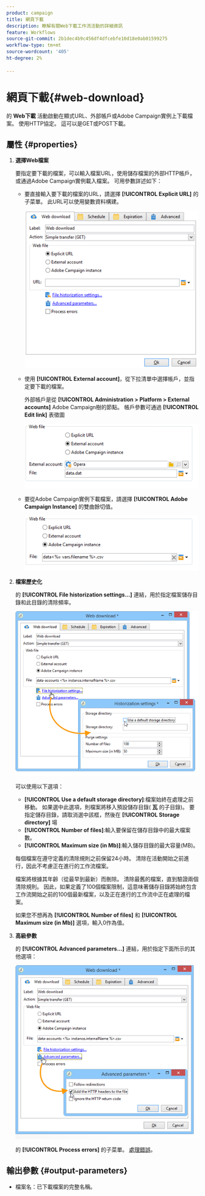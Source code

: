 ```yaml
---
product: campaign
title: 網頁下載
description: 瞭解有關Web下載工作流活動的詳細資訊
feature: Workflows
source-git-commit: 2b1dec4b9c456df4dfcebfe10d18e0ab01599275
workflow-type: tm+mt
source-wordcount: '405'
ht-degree: 2%

---
```


# 網頁下載{#web-download}



的 **Web下載** 活動啟動在顯式URL、外部帳戶或Adobe Campaign實例上下載檔案。 使用HTTP協定。 這可以是GET或POST下載。

## 屬性 {#properties}

1. **選擇Web檔案**

   要指定要下載的檔案，可以輸入檔案URL，使用儲存檔案的外部HTTP帳戶，或通過Adobe Campaign實例載入檔案。 可用參數詳述如下：

   * 要直接輸入要下載的檔案的URL，請選擇 **[!UICONTROL Explicit URL]** 的子菜單。 此URL可以使用變數資料構建。

      ![](assets/download_web_edit.png)

   * 使用 **[!UICONTROL External account]**，從下拉清單中選擇帳戶，並指定要下載的檔案。

      外部帳戶是從 **[!UICONTROL Administration > Platform > External accounts]** Adobe Campaign樹的節點。 帳戶參數可通過 **[!UICONTROL Edit link]** 表徵圖

      ![](assets/download_web_edit_external.png)

   * 要從Adobe Campaign實例下載檔案，請選擇 **[!UICONTROL Adobe Campaign Instance]** 的雙曲餘切值。

      ![](assets/download_web_edit_instance.png)

1. **檔案歷史化**

   的 **[!UICONTROL File historization settings...]** 連結，用於指定檔案儲存目錄和此目錄的清除頻率。

   ![](assets/download_web_edit_hist.png)

   可以使用以下選項：

   * **[!UICONTROL Use a default storage directory]**:檔案始終在處理之前移動。 如果選中此選項，則檔案將移入預設儲存目錄( **瓦** 的子目錄)。 要指定儲存目錄，請取消選中該框，然後在 **[!UICONTROL Storage directory]** 場
   * **[!UICONTROL Number of files]**:輸入要保留在儲存目錄中的最大檔案數。
   * **[!UICONTROL Maximum size (in Mb)]**:輸入儲存目錄的最大容量(MB)。

   每個檔案在遵守定義的清除規則之前保留24小時。 清除在活動開始之前進行，因此不考慮正在進行的工作流檔案。

   檔案將根據其年齡（從最早到最新）而刪除。 清除最舊的檔案，直到驗證兩個清除規則。 因此，如果定義了100個檔案限制，這意味著儲存目錄將始終包含工作流開始之前的100個最新檔案，以及正在進行的工作流中正在處理的檔案。

   如果您不想再為 **[!UICONTROL Number of files]** 和 **[!UICONTROL Maximum size (in Mb)]** 選項，輸入0作為值。

1. **高級參數**

   的 **[!UICONTROL Advanced parameters...]** 連結，用於指定下面所示的其他選項：

   ![](assets/download_web_edit_advanced.png)

   的 **[!UICONTROL Process errors]** 的子菜單。 [處理錯誤](monitor-workflow-execution.md#processing-errors)。

## 輸出參數 {#output-parameters}

* 檔案名：已下載檔案的完整名稱。
